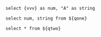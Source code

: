 <script>
    let vvv = 129
    </script>

```qone
select {vvv} as num, "A" as string
```

```qtwo
select num, string from ${qone}
```

```qthree
select * from ${qtwo}
```